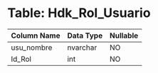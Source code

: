 # Table: Hdk_Rol_Usuario

| Column Name | Data Type | Nullable |
|-------------|-----------|----------|
| usu_nombre | nvarchar | NO |
| Id_Rol | int | NO |
